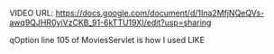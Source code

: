 VIDEO URL:
https://docs.google.com/document/d/1Ina2MfjNQeQVs-awq9QJHR0yiVzCKB_91-6kTTU19XI/edit?usp=sharing

qOption line 105 of MoviesServlet is how I used LIKE

